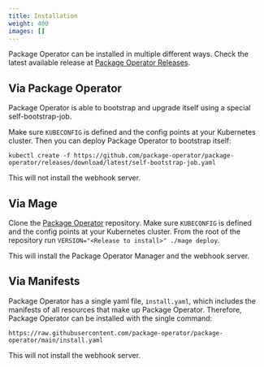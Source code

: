 ```yaml
---
title: Installation
weight: 400
images: []
---
```


Package Operator can be installed in multiple different ways.
Check the latest available release at [Package Operator Releases](https://github.com/package-operator/package-operator/releases).

## Via Package Operator
Package Operator is able to bootstrap and upgrade itself using a special self-bootstrap-job.

Make sure `KUBECONFIG` is defined and the config points at your Kubernetes cluster.
Then you can deploy Package Operator to bootstrap itself:

```
kubectl create -f https://github.com/package-operator/package-operator/releases/download/latest/self-bootstrap-job.yaml
```
This will not install the webhook server.


## Via Mage
Clone the [Package Operator](https://github.com/package-operator/package-operator) repository.
Make sure `KUBECONFIG` is defined and the config points at your Kubernetes cluster. From the root of the repository run
`VERSION="<Release to install>" ./mage deploy`.

This will install the Package Operator Manager and the webhook server.

## Via Manifests
Package Operator has a single yaml file, `install.yaml`, which includes the manifests of all resources that make up
Package Operator. Therefore, Package Operator can be installed with the single command:
```
https://raw.githubusercontent.com/package-operator/package-operator/main/install.yaml
```
This will not install the webhook server.

